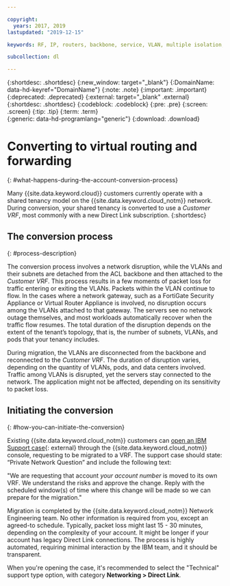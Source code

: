 ```yaml
---

copyright:
  years: 2017, 2019
lastupdated: "2019-12-15"

keywords: RF, IP, routers, backbone, service, VLAN, multiple isolation, tenant, tenancy, data centers, data, center, shared tenancy, private endpoint, Customer VRF, Private Network Question, support, case

subcollection: dl

---
```


{:shortdesc: .shortdesc}
{:new_window: target="_blank"}
{:DomainName: data-hd-keyref="DomainName"}
{:note: .note}
{:important: .important}
{:deprecated: .deprecated}
{:external: target="_blank" .external}
{:shortdesc: .shortdesc}
{:codeblock: .codeblock}
{:pre: .pre}
{:screen: .screen}
{:tip: .tip}
{:term: .term}  
{:generic: data-hd-programlang="generic"}
{:download: .download}  

# Converting to virtual routing and forwarding
{: #what-happens-during-the-account-conversion-process}

Many {{site.data.keyword.cloud}} customers currently operate with a shared tenancy model on the {{site.data.keyword.cloud_notm}} network. During conversion, your shared tenancy is converted to use a _Customer VRF_, most commonly with a new Direct Link subscription.
{:shortdesc}

## The conversion process
{: #process-description}

The conversion process involves a network disruption, while the VLANs and their subnets are detached from the ACL backbone and then attached to the _Customer VRF_. This process results in a few moments of packet loss for traffic entering or exiting the VLANs. Packets within the VLAN continue to flow. In the cases where a network gateway, such as a FortiGate Security Appliance or Virtual Router Appliance is involved, no disruption occurs among the VLANs attached to that gateway. The servers see no network outage themselves, and most workloads automatically recover when the traffic flow resumes. The total duration of the disruption depends on the extent of the tenant’s topology, that is, the number of subnets, VLANs, and pods that your tenancy includes.

During migration, the VLANs are disconnected from the backbone and reconnected to the _Customer VRF_.  The duration of disruption varies, depending on the quantity of VLANs, pods, and data centers involved. Traffic among VLANs is disrupted, yet the servers stay connected to the network. The application might not be affected, depending on its sensitivity to packet loss.

## Initiating the conversion
{: #how-you-can-initiate-the-conversion}

Existing {{site.data.keyword.cloud_notm}} customers can [open an IBM Support case](https://cloud.ibm.com/unifiedsupport/cases/add){: external} through the {{site.data.keyword.cloud_notm}} console, requesting to be migrated to a VRF. The support case should state: “Private Network Question” and include the following text:

"We are requesting that account _your account number_ is moved to its own VRF. We understand the risks and approve the change. Reply with the scheduled window(s) of time where this change will be made so we can prepare for the migration."

Migration is completed by the {{site.data.keyword.cloud_notm}} Network Engineering team. No other information is required from you, except an agreed-to schedule. Typically, packet loss might last 15 - 30 minutes, depending on the complexity of your account. It might be longer if your account has legacy Direct Link connections. The process is highly automated, requiring minimal interaction by the IBM team, and it should be transparent.

When you're opening the case, it's recommended to select the "Technical" support type option, with category **Networking > Direct Link**.
